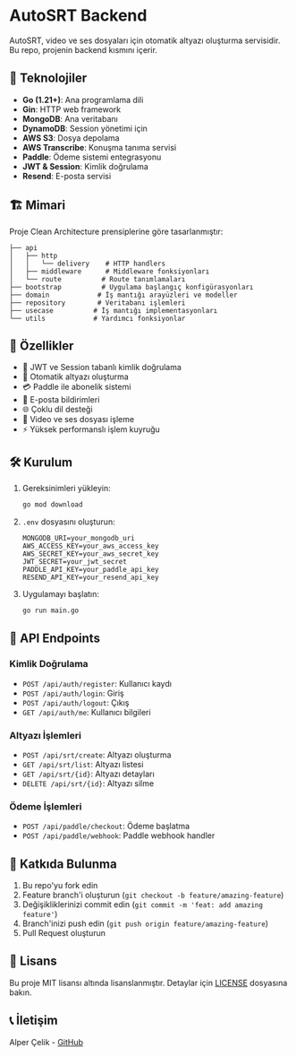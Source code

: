 # AutoSRT Backend

AutoSRT, video ve ses dosyaları için otomatik altyazı oluşturma servisidir. Bu repo, projenin backend kısmını içerir.

## 🚀 Teknolojiler

- **Go (1.21+)**: Ana programlama dili
- **Gin**: HTTP web framework
- **MongoDB**: Ana veritabanı
- **DynamoDB**: Session yönetimi için
- **AWS S3**: Dosya depolama
- **AWS Transcribe**: Konuşma tanıma servisi
- **Paddle**: Ödeme sistemi entegrasyonu
- **JWT & Session**: Kimlik doğrulama
- **Resend**: E-posta servisi

## 🏗️ Mimari

Proje Clean Architecture prensiplerine göre tasarlanmıştır:

```
├── api
│   ├── http
│   │   └── delivery    # HTTP handlers
│   ├── middleware      # Middleware fonksiyonları
│   └── route          # Route tanımlamaları
├── bootstrap          # Uygulama başlangıç konfigürasyonları
├── domain            # İş mantığı arayüzleri ve modeller
├── repository        # Veritabanı işlemleri
├── usecase          # İş mantığı implementasyonları
└── utils            # Yardımcı fonksiyonlar
```

## 🔑 Özellikler

- 🔐 JWT ve Session tabanlı kimlik doğrulama
- 📝 Otomatik altyazı oluşturma
- 💳 Paddle ile abonelik sistemi
- 📧 E-posta bildirimleri
- 🌐 Çoklu dil desteği
- 🎥 Video ve ses dosyası işleme
- ⚡ Yüksek performanslı işlem kuyruğu

## 🛠️ Kurulum

1. Gereksinimleri yükleyin:
   ```bash
   go mod download
   ```

2. `.env` dosyasını oluşturun:
   ```env
   MONGODB_URI=your_mongodb_uri
   AWS_ACCESS_KEY=your_aws_access_key
   AWS_SECRET_KEY=your_aws_secret_key
   JWT_SECRET=your_jwt_secret
   PADDLE_API_KEY=your_paddle_api_key
   RESEND_API_KEY=your_resend_api_key
   ```

3. Uygulamayı başlatın:
   ```bash
   go run main.go
   ```

## 📝 API Endpoints

### Kimlik Doğrulama
- `POST /api/auth/register`: Kullanıcı kaydı
- `POST /api/auth/login`: Giriş
- `POST /api/auth/logout`: Çıkış
- `GET /api/auth/me`: Kullanıcı bilgileri

### Altyazı İşlemleri
- `POST /api/srt/create`: Altyazı oluşturma
- `GET /api/srt/list`: Altyazı listesi
- `GET /api/srt/{id}`: Altyazı detayları
- `DELETE /api/srt/{id}`: Altyazı silme

### Ödeme İşlemleri
- `POST /api/paddle/checkout`: Ödeme başlatma
- `POST /api/paddle/webhook`: Paddle webhook handler

## 🤝 Katkıda Bulunma

1. Bu repo'yu fork edin
2. Feature branch'i oluşturun (`git checkout -b feature/amazing-feature`)
3. Değişikliklerinizi commit edin (`git commit -m 'feat: add amazing feature'`)
4. Branch'inizi push edin (`git push origin feature/amazing-feature`)
5. Pull Request oluşturun

## 📄 Lisans

Bu proje MIT lisansı altında lisanslanmıştır. Detaylar için [LICENSE](LICENSE) dosyasına bakın.

## 📞 İletişim

Alper Çelik - [GitHub](https://github.com/kwa0x2)
